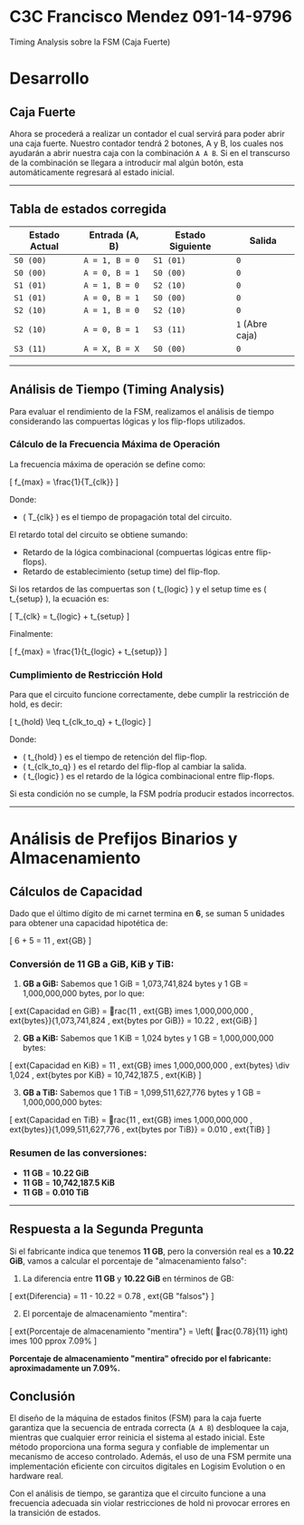 # C3C Francisco Mendez 091-14-9796
Timing Analysis sobre la FSM  (Caja Fuerte)
# Desarrollo

## Caja Fuerte

Ahora se procederá a realizar un contador el cual servirá para poder abrir una caja fuerte. Nuestro contador tendrá 2 botones, A y B, los cuales nos ayudarán a abrir nuestra caja con la combinación `A A B`. Si en el transcurso de la combinación se llegara a introducir mal algún botón, esta automáticamente regresará al estado inicial.

---

## Tabla de estados corregida

| Estado Actual | Entrada (A, B) | Estado Siguiente | Salida |
|--------------|---------------|-----------------|--------|
| `S0 (00)`   | `A = 1, B = 0` | `S1 (01)`      | `0`    |
| `S0 (00)`   | `A = 0, B = 1` | `S0 (00)`      | `0`    |
| `S1 (01)`   | `A = 1, B = 0` | `S2 (10)`      | `0`    |
| `S1 (01)`   | `A = 0, B = 1` | `S0 (00)`      | `0`    |
| `S2 (10)`   | `A = 1, B = 0` | `S2 (10)`      | `0`    |
| `S2 (10)`   | `A = 0, B = 1` | `S3 (11)`      | `1` (Abre caja) |
| `S3 (11)`   | `A = X, B = X` | `S0 (00)`      | `0`    |

---

## Análisis de Tiempo (Timing Analysis)

Para evaluar el rendimiento de la FSM, realizamos el análisis de tiempo considerando las compuertas lógicas y los flip-flops utilizados.

### Cálculo de la Frecuencia Máxima de Operación

La frecuencia máxima de operación se define como:

\[ f_{max} = \frac{1}{T_{clk}} \]

Donde:
- \( T_{clk} \) es el tiempo de propagación total del circuito.

El retardo total del circuito se obtiene sumando:
- Retardo de la lógica combinacional (compuertas lógicas entre flip-flops).
- Retardo de establecimiento (setup time) del flip-flop.

Si los retardos de las compuertas son \( t_{logic} \) y el setup time es \( t_{setup} \), la ecuación es:

\[ T_{clk} = t_{logic} + t_{setup} \]

Finalmente:

\[ f_{max} = \frac{1}{t_{logic} + t_{setup}} \]

### Cumplimiento de Restricción Hold

Para que el circuito funcione correctamente, debe cumplir la restricción de hold, es decir:

\[ t_{hold} \leq t_{clk\_to\_q} + t_{logic} \]

Donde:
- \( t_{hold} \) es el tiempo de retención del flip-flop.
- \( t_{clk\_to\_q} \) es el retardo del flip-flop al cambiar la salida.
- \( t_{logic} \) es el retardo de la lógica combinacional entre flip-flops.

Si esta condición no se cumple, la FSM podría producir estados incorrectos.

---
# Análisis de Prefijos Binarios y Almacenamiento

## Cálculos de Capacidad

Dado que el último dígito de mi carnet termina en **6**, se suman 5 unidades para obtener una capacidad hipotética de:

\[
6 + 5 = 11 \, 	ext{GB}
\]

### Conversión de 11 GB a GiB, KiB y TiB:

1. **GB a GiB:**
   Sabemos que 1 GiB = 1,073,741,824 bytes y 1 GB = 1,000,000,000 bytes, por lo que:

\[
	ext{Capacidad en GiB} = rac{11 \, 	ext{GB} 	imes 1,000,000,000 \, 	ext{bytes}}{1,073,741,824 \, 	ext{bytes por GiB}} = 10.22 \, 	ext{GiB}
\]

2. **GB a KiB:**
   Sabemos que 1 KiB = 1,024 bytes y 1 GB = 1,000,000,000 bytes:

\[
	ext{Capacidad en KiB} = 11 \, 	ext{GB} 	imes 1,000,000,000 \, 	ext{bytes} \div 1,024 \, 	ext{bytes por KiB} = 10,742,187.5 \, 	ext{KiB}
\]

3. **GB a TiB:**
   Sabemos que 1 TiB = 1,099,511,627,776 bytes y 1 GB = 1,000,000,000 bytes:

\[
	ext{Capacidad en TiB} = rac{11 \, 	ext{GB} 	imes 1,000,000,000 \, 	ext{bytes}}{1,099,511,627,776 \, 	ext{bytes por TiB}} = 0.010 \, 	ext{TiB}
\]

### Resumen de las conversiones:
- **11 GB** = **10.22 GiB**
- **11 GB** = **10,742,187.5 KiB**
- **11 GB** = **0.010 TiB**

---

## Respuesta a la Segunda Pregunta

Si el fabricante indica que tenemos **11 GB**, pero la conversión real es a **10.22 GiB**, vamos a calcular el porcentaje de "almacenamiento falso":

1. La diferencia entre **11 GB** y **10.22 GiB** en términos de GB:

\[
	ext{Diferencia} = 11 - 10.22 = 0.78 \, 	ext{GB "falsos"}
\]

2. El porcentaje de almacenamiento "mentira":

\[
	ext{Porcentaje de almacenamiento "mentira"} = \left( rac{0.78}{11} 
ight) 	imes 100  pprox 7.09\%
\]

**Porcentaje de almacenamiento "mentira" ofrecido por el fabricante: aproximadamente un 7.09%.**



## Conclusión

El diseño de la máquina de estados finitos (FSM) para la caja fuerte garantiza que la secuencia de entrada correcta (`A A B`) desbloquee la caja, mientras que cualquier error reinicia el sistema al estado inicial. Este método proporciona una forma segura y confiable de implementar un mecanismo de acceso controlado. Además, el uso de una FSM permite una implementación eficiente con circuitos digitales en Logisim Evolution o en hardware real.

Con el análisis de tiempo, se garantiza que el circuito funcione a una frecuencia adecuada sin violar restricciones de hold ni provocar errores en la transición de estados.

